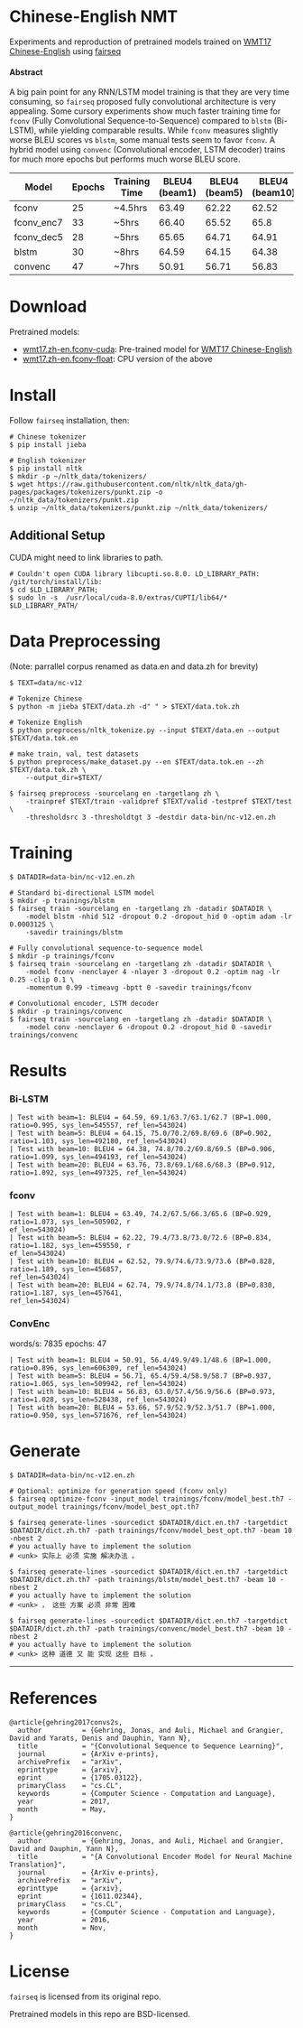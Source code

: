 # Chinese-English NMT

Experiments and reproduction of pretrained models trained on [WMT17 Chinese-English](http://www.statmt.org/wmt17/translation-task.html) using [fairseq](https://github.com/facebookresearch/fairseq)


#### Abstract 

A big pain point for any RNN/LSTM model training is that they are very time consuming, so `fairseq` proposed fully convolutional architecture is very appealing. Some cursory experiments show much faster training time for `fconv` (Fully Convolutional Sequence-to-Sequence) compared to `blstm` (Bi-LSTM), while yielding comparable results. While `fconv` measures slightly worse BLEU scores vs `blstm`, some manual tests seem to favor `fconv`. A hybrid model using `convenc` (Convolutional encoder, LSTM decoder) trains for much more epochs but performs much worse BLEU score. 


|Model | Epochs | Training Time | BLEU4 (beam1) | BLEU4 (beam5) | BLEU4 (beam10) | BLEU4 (beam20)|
|------|--------|---------------|---------------|---------------|----------------|---------------|
| fconv | 25 | ~4.5hrs | 63.49 | 62.22 | 62.52 | 62.74 |
| fconv_enc7 | 33 | ~5hrs | 66.40 | 65.52 | 65.8 | 65.96 |
| fconv_dec5 | 28 | ~5hrs | 65.65 | 64.71 | 64.91 | 64.98 |
| blstm | 30 | ~8hrs | 64.59 | 64.15 | 64.38 | 63.76 |
| convenc | 47 | ~7hrs | 50.91 | 56.71 | 56.83 | 53.66 |


# Download

Pretrained models:

- [wmt17.zh-en.fconv-cuda](https://s3-us-west-2.amazonaws.com/twairball.wmt17.zh-en/wmt17.zh-en.fconv-cuda.tgz): Pre-trained model for [WMT17 Chinese-English](http://www.statmt.org/wmt17/translation-task.html) 
- [wmt17.zh-en.fconv-float](https://s3-us-west-2.amazonaws.com/twairball.wmt17.zh-en/wmt17.zh-en.fconv-float.tgz): CPU version of the above

# Install

Follow `fairseq` installation, then:

````
# Chinese tokenizer
$ pip install jieba

# English tokenizer
$ pip install nltk
$ mkdir -p ~/nltk_data/tokenizers/
$ wget https://raw.githubusercontent.com/nltk/nltk_data/gh-pages/packages/tokenizers/punkt.zip -o ~/nltk_data/tokenizers/punkt.zip
$ unzip ~/nltk_data/tokenizers/punkt.zip ~/nltk_data/tokenizers/

````

## Additional Setup

CUDA might need to link libraries to path. 

````
# Couldn't open CUDA library libcupti.so.8.0. LD_LIBRARY_PATH: /git/torch/install/lib:
$ cd $LD_LIBRARY_PATH; 
$ sudo ln -s  /usr/local/cuda-8.0/extras/CUPTI/lib64/* $LD_LIBRARY_PATH/
````

# Data Preprocessing

(Note: parrallel corpus renamed as data.en and data.zh for brevity)
````
$ TEXT=data/nc-v12

# Tokenize Chinese 
$ python -m jieba $TEXT/data.zh -d" " > $TEXT/data.tok.zh

# Tokenize English
$ python preprocess/nltk_tokenize.py --input $TEXT/data.en --output $TEXT/data.tok.en

# make train, val, test datasets
$ python preprocess/make_dataset.py --en $TEXT/data.tok.en --zh $TEXT/data.tok.zh \
    --output_dir=$TEXT/

$ fairseq preprocess -sourcelang en -targetlang zh \
    -trainpref $TEXT/train -validpref $TEXT/valid -testpref $TEXT/test \
    -thresholdsrc 3 -thresholdtgt 3 -destdir data-bin/nc-v12.en.zh
````

# Training

````
$ DATADIR=data-bin/nc-v12.en.zh

# Standard bi-directional LSTM model
$ mkdir -p trainings/blstm
$ fairseq train -sourcelang en -targetlang zh -datadir $DATADIR \
    -model blstm -nhid 512 -dropout 0.2 -dropout_hid 0 -optim adam -lr 0.0003125 \
    -savedir trainings/blstm

# Fully convolutional sequence-to-sequence model
$ mkdir -p trainings/fconv
$ fairseq train -sourcelang en -targetlang zh -datadir $DATADIR \
    -model fconv -nenclayer 4 -nlayer 3 -dropout 0.2 -optim nag -lr 0.25 -clip 0.1 \
    -momentum 0.99 -timeavg -bptt 0 -savedir trainings/fconv

# Convolutional encoder, LSTM decoder
$ mkdir -p trainings/convenc
$ fairseq train -sourcelang en -targetlang zh -datadir $DATADIR \
    -model conv -nenclayer 6 -dropout 0.2 -dropout_hid 0 -savedir trainings/convenc
````

# Results

### Bi-LSTM

````
| Test with beam=1: BLEU4 = 64.59, 69.1/63.7/63.1/62.7 (BP=1.000, ratio=0.995, sys_len=545557, ref_len=543024)
| Test with beam=5: BLEU4 = 64.15, 75.0/70.2/69.8/69.6 (BP=0.902, ratio=1.103, sys_len=492180, ref_len=543024)
| Test with beam=10: BLEU4 = 64.38, 74.8/70.2/69.8/69.5 (BP=0.906, ratio=1.099, sys_len=494193, ref_len=543024)
| Test with beam=20: BLEU4 = 63.76, 73.8/69.1/68.6/68.3 (BP=0.912, ratio=1.092, sys_len=497325, ref_len=543024)
````

### fconv

````
| Test with beam=1: BLEU4 = 63.49, 74.2/67.5/66.3/65.6 (BP=0.929, ratio=1.073, sys_len=505902, r
ef_len=543024)
| Test with beam=5: BLEU4 = 62.22, 79.4/73.8/73.0/72.6 (BP=0.834, ratio=1.182, sys_len=459550, r
ef_len=543024)
| Test with beam=10: BLEU4 = 62.52, 79.9/74.6/73.9/73.6 (BP=0.828, ratio=1.189, sys_len=456857, 
ref_len=543024)
| Test with beam=20: BLEU4 = 62.74, 79.9/74.8/74.1/73.8 (BP=0.830, ratio=1.187, sys_len=457641, 
ref_len=543024)
````

### ConvEnc
words/s: 7835
epochs: 47

````
| Test with beam=1: BLEU4 = 50.91, 56.4/49.9/49.1/48.6 (BP=1.000, ratio=0.896, sys_len=606309, ref_len=543024)
| Test with beam=5: BLEU4 = 56.71, 65.4/59.4/58.9/58.7 (BP=0.937, ratio=1.065, sys_len=509942, ref_len=543024)
| Test with beam=10: BLEU4 = 56.83, 63.0/57.4/56.9/56.6 (BP=0.973, ratio=1.028, sys_len=528438, ref_len=543024)
| Test with beam=20: BLEU4 = 53.66, 57.9/52.9/52.3/51.7 (BP=1.000, ratio=0.950, sys_len=571676, ref_len=543024)
````

# Generate

````
$ DATADIR=data-bin/nc-v12.en.zh

# Optional: optimize for generation speed (fconv only)
$ fairseq optimize-fconv -input_model trainings/fconv/model_best.th7 -output_model trainings/fconv/model_best_opt.th7

$ fairseq generate-lines -sourcedict $DATADIR/dict.en.th7 -targetdict $DATADIR/dict.zh.th7 -path trainings/fconv/model_best_opt.th7 -beam 10 -nbest 2
# you actually have to implement the solution
# <unk> 实际上 必须 实施 解决办法 。

$ fairseq generate-lines -sourcedict $DATADIR/dict.en.th7 -targetdict $DATADIR/dict.zh.th7 -path trainings/blstm/model_best.th7 -beam 10 -nbest 2
# you actually have to implement the solution
# <unk> ， 这些 方案 必须 非常 困难 

$ fairseq generate-lines -sourcedict $DATADIR/dict.en.th7 -targetdict $DATADIR/dict.zh.th7 -path trainings/convenc/model_best.th7 -beam 10 -nbest 2
# you actually have to implement the solution
# <unk> 这种 道德 又 能 实现 这些 目标 。 

````

---

# References

```
@article{gehring2017convs2s,
  author          = {Gehring, Jonas, and Auli, Michael and Grangier, David and Yarats, Denis and Dauphin, Yann N},
  title           = "{Convolutional Sequence to Sequence Learning}",
  journal         = {ArXiv e-prints},
  archivePrefix   = "arXiv",
  eprinttype      = {arxiv},
  eprint          = {1705.03122},
  primaryClass    = "cs.CL",
  keywords        = {Computer Science - Computation and Language},
  year            = 2017,
  month           = May,
}
```

```
@article{gehring2016convenc,
  author          = {Gehring, Jonas, and Auli, Michael and Grangier, David and Dauphin, Yann N},
  title           = "{A Convolutional Encoder Model for Neural Machine Translation}",
  journal         = {ArXiv e-prints},
  archivePrefix   = "arXiv",
  eprinttype      = {arxiv},
  eprint          = {1611.02344},
  primaryClass    = "cs.CL",
  keywords        = {Computer Science - Computation and Language},
  year            = 2016,
  month           = Nov,
}
```

# License
`fairseq` is licensed from its original repo. 

Pretrained models in this repo are BSD-licensed.